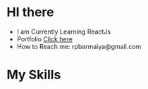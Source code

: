 <h1>HI there</h1>
    <div class="typing-effect">
        <span id="text"></span>
        <span class="cursor"></span>
    </div>

   <ul>
        <li>I am Currently Learning ReactJs </li>
        <li>Portfolio <a href="http://bit.ly/3zbn6ef">Click here</a></li>
        <li>How to Reach me: rpbarmaiya@gmail.com</li>
    </ul>

   <h1>My Skills</h1>

   <div class="skills">
        <div class="skill frontend"></div>
        <div class="skill frontend"></div>
   </div>
   <script src='./script.js'></scrpt>


### Hi there 👋

<!--
**raj0811/raj0811** is a ✨ _special_ ✨ repository because its `README.md` (this file) appears on your GitHub profile.

Here are some ideas to get you started:

- 🔭 I’m currently working on ...
- 🌱 I’m currently learning ...
- 👯 I’m looking to collaborate on ...
- 🤔 I’m looking for help with ...
- 💬 Ask me about ...
- 📫 How to reach me: ...
- 😄 Pronouns: ...
- ⚡ Fun fact: ...
-->
